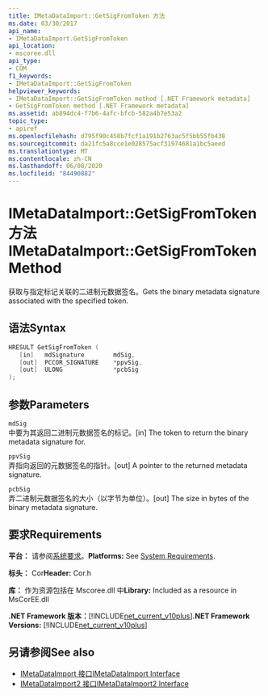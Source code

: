 ```yaml
---
title: IMetaDataImport::GetSigFromToken 方法
ms.date: 03/30/2017
api_name:
- IMetaDataImport.GetSigFromToken
api_location:
- mscoree.dll
api_type:
- COM
f1_keywords:
- IMetaDataImport::GetSigFromToken
helpviewer_keywords:
- IMetaDataImport::GetSigFromToken method [.NET Framework metadata]
- GetSigFromToken method [.NET Framework metadata]
ms.assetid: ab894dc4-f7b6-4afc-bfcb-582a4b7e53a2
topic_type:
- apiref
ms.openlocfilehash: d795f90c458b7fcf1a191b2763ac5f5bb55fb438
ms.sourcegitcommit: da21fc5a8cce1e028575acf31974681a1bc5aeed
ms.translationtype: MT
ms.contentlocale: zh-CN
ms.lasthandoff: 06/08/2020
ms.locfileid: "84490882"
---
```

# <a name="imetadataimportgetsigfromtoken-method"></a><span data-ttu-id="df0ba-102">IMetaDataImport::GetSigFromToken 方法</span><span class="sxs-lookup"><span data-stu-id="df0ba-102">IMetaDataImport::GetSigFromToken Method</span></span>
<span data-ttu-id="df0ba-103">获取与指定标记关联的二进制元数据签名。</span><span class="sxs-lookup"><span data-stu-id="df0ba-103">Gets the binary metadata signature associated with the specified token.</span></span>  
  
## <a name="syntax"></a><span data-ttu-id="df0ba-104">语法</span><span class="sxs-lookup"><span data-stu-id="df0ba-104">Syntax</span></span>  
  
```cpp  
HRESULT GetSigFromToken (
   [in]   mdSignature        mdSig,
   [out]  PCCOR_SIGNATURE    *ppvSig,
   [out]  ULONG              *pcbSig
);  
```  
  
## <a name="parameters"></a><span data-ttu-id="df0ba-105">参数</span><span class="sxs-lookup"><span data-stu-id="df0ba-105">Parameters</span></span>  
 `mdSig`  
 <span data-ttu-id="df0ba-106">中要为其返回二进制元数据签名的标记。</span><span class="sxs-lookup"><span data-stu-id="df0ba-106">[in] The token to return the binary metadata signature for.</span></span>  
  
 `ppvSig`  
 <span data-ttu-id="df0ba-107">弄指向返回的元数据签名的指针。</span><span class="sxs-lookup"><span data-stu-id="df0ba-107">[out] A pointer to the returned metadata signature.</span></span>  
  
 `pcbSig`  
 <span data-ttu-id="df0ba-108">弄二进制元数据签名的大小（以字节为单位）。</span><span class="sxs-lookup"><span data-stu-id="df0ba-108">[out] The size in bytes of the binary metadata signature.</span></span>  
  
## <a name="requirements"></a><span data-ttu-id="df0ba-109">要求</span><span class="sxs-lookup"><span data-stu-id="df0ba-109">Requirements</span></span>  
 <span data-ttu-id="df0ba-110">**平台：** 请参阅[系统要求](../../get-started/system-requirements.md)。</span><span class="sxs-lookup"><span data-stu-id="df0ba-110">**Platforms:** See [System Requirements](../../get-started/system-requirements.md).</span></span>  
  
 <span data-ttu-id="df0ba-111">**标头：** Cor</span><span class="sxs-lookup"><span data-stu-id="df0ba-111">**Header:** Cor.h</span></span>  
  
 <span data-ttu-id="df0ba-112">**库：** 作为资源包括在 Mscoree.dll 中</span><span class="sxs-lookup"><span data-stu-id="df0ba-112">**Library:** Included as a resource in MsCorEE.dll</span></span>  
  
 <span data-ttu-id="df0ba-113">**.NET Framework 版本：**[!INCLUDE[net_current_v10plus](../../../../includes/net-current-v10plus-md.md)]</span><span class="sxs-lookup"><span data-stu-id="df0ba-113">**.NET Framework Versions:** [!INCLUDE[net_current_v10plus](../../../../includes/net-current-v10plus-md.md)]</span></span>  
  
## <a name="see-also"></a><span data-ttu-id="df0ba-114">另请参阅</span><span class="sxs-lookup"><span data-stu-id="df0ba-114">See also</span></span>

- [<span data-ttu-id="df0ba-115">IMetaDataImport 接口</span><span class="sxs-lookup"><span data-stu-id="df0ba-115">IMetaDataImport Interface</span></span>](imetadataimport-interface.md)
- [<span data-ttu-id="df0ba-116">IMetaDataImport2 接口</span><span class="sxs-lookup"><span data-stu-id="df0ba-116">IMetaDataImport2 Interface</span></span>](imetadataimport2-interface.md)
